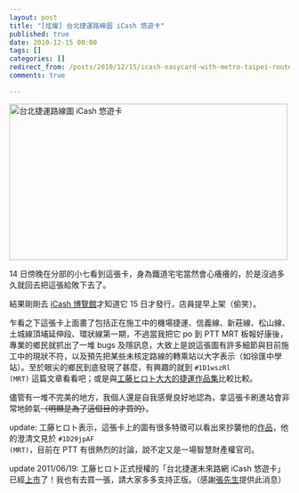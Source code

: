 ```yaml
---
layout: post
title: "[炫耀] 台北捷運路線圖 iCash 悠遊卡"
published: true
date: 2010-12-15 00:00
tags: []
categories: []
redirect_from: /posts/2010/12/15/icash-easycard-with-metro-taipei-route-map
comments: true

---
```


<a title="Flickr 上 chitsaou 的 台北捷運路線圖 iCash 悠遊卡" href="http://www.flickr.com/photos/chitsaou/5260574157/"><img src="http://farm6.static.flickr.com/5206/5260574157_1b98fec5b3.jpg" alt="台北捷運路線圖 iCash 悠遊卡" width="500" height="281" /></a>

14 日傍晚在分部的小七看到這張卡，身為鐵道宅宅當然會心癢癢的，於是沒過多久就回去把這張給敗下去了。

結果剛剛去 <a href="http://www.icash.com.tw/iucard_museum_list.asp" target="_blank">iCash 博覽館</a>才知道它 15 日才發行，店員提早上架（偷笑）。

乍看之下這張卡上面畫了包括正在施工中的機場捷運、信義線、新莊線、松山線、土城線頂埔延伸段、環狀線第一期，不過當我把它 po 到 PTT MRT 板報好康後，專業的鄉民就抓出了一堆 bugs 及隱訊息，大致上是說這張圖有許多細節與目前施工中的現狀不符，以及預先把某些未核定路線的轉乘站以大字表示（如徐匯中學站）。至於眼尖的鄉民到底發現了甚麼，有興趣的就到 <code>#1D1wszRl (MRT)</code> 這篇文章看看吧；或是與<a href="http://wutonyuugi.pixnet.net/blog/post/24171094" target="_blank">工藤ヒロト大大的捷運作品集</a>比較比較。

儘管有一堆不完美的地方，我個人還是自我感覺良好地認為，拿這張卡刷進站會非常地帥氣<del>（明顯是為了這個目的才買的）</del>。

update: 工藤ヒロト表示，這張卡上的圖有很多特徵可以看出來抄襲他的<a href="http://wutonyuugi.pixnet.net/album/photo/118818129" target="_blank">作品</a>，他的澄清文見於 <code>#1D29jpAF (MRT)</code>，目前在 PTT 有很熱烈的討論，說不定又是一場智慧財產權官司。

update 2011/06/19: 工藤ヒロト正式授權的「台北捷運未來路網 iCash 悠遊卡」已經<a href="http://wutonyuugi.pixnet.net/blog/post/28323799" target="_blank">上市</a>了！我也有去買一張，請大家多多支持正版。（感謝<a href="http://www.wretch.cc/blog/mrt6804/22942430" target="_blank">張先生</a>提供此消息）
